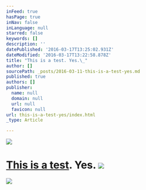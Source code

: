 ```yaml
---
inFeed: true
hasPage: true
inNav: false
inLanguage: null
starred: false
keywords: []
description: ''
datePublished: '2016-03-17T13:25:02.931Z'
dateModified: '2016-03-17T13:22:58.878Z'
title: "This is a test. Yes.\_"
author: []
sourcePath: _posts/2016-03-11-this-is-a-test-yes.md
published: true
authors: []
publisher:
  name: null
  domain: null
  url: null
  favicon: null
url: this-is-a-test-yes/index.html
_type: Article

---
```

![](https://s3-us-west-2.amazonaws.com/the-grid-img/p/a3140ec22830883f65dbd9d5ea87acb57508d65d.jpg)

# [This is a test][0]. **Yes**. ![](https://the-grid-user-content.s3-us-west-2.amazonaws.com/97d88ac2-7300-43d6-b145-426e7eae4d23.jpg)
![](https://the-grid-user-content.s3-us-west-2.amazonaws.com/3a0ddaff-b49d-40ee-94d5-f74bafcb0475.jpg)

[0]: ray-chi.com